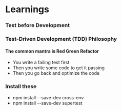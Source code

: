 # Learnings

### Test before Development

### Test-Driven Development (TDD) Philosophy

#### The common mantra is Red Green Refactor

- You write a failing test first
- Then you write some code to get it passing
- Then you go back and optimize the code

### Install these

- npm install --save-dev cross-env
- npm install --save-dev supertest
